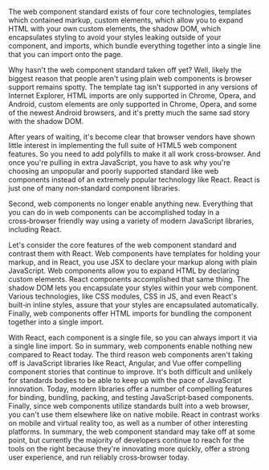 The web component standard exists of four core technologies, templates which contained markup, custom elements, which allow you to expand HTML with your own custom elements, the shadow DOM, which encapsulates styling to avoid your styles leaking outside of your component, and imports, which bundle everything together into a single line that you can import onto the page.

Why hasn't the web component standard taken off yet? Well, likely the biggest reason that people aren't using plain web components is browser support remains spotty. The template tag isn't supported in any versions of Internet Explorer, HTML imports are only supported in Chrome, Opera, and Android, custom elements are only supported in Chrome, Opera, and some of the newest Android browsers, and it's pretty much the same sad story with the shadow DOM.

After years of waiting, it's become clear that browser vendors have shown little interest in implementing the full suite of HTML5 web component features. So you need to add polyfills to make it all work cross‑browser. And once you're pulling in extra JavaScript, you have to ask why you're choosing an unpopular and poorly supported standard like web components instead of an extremely popular technology like React. React is just one of many non‑standard component libraries.

Second, web components no longer enable anything new. Everything that you can do in web components can be accomplished today in a cross‑browser friendly way using a variety of modern JavaScript libraries, including React.

Let's consider the core features of the web component standard and contrast them with React. Web components have templates for holding your markup, and in React, you use JSX to declare your markup along with plain JavaScript. Web components allow you to expand HTML by declaring custom elements. React components accomplished that same thing. The shadow DOM lets you encapsulate your styles within your web component. Various technologies, like CSS modules, CSS in JS, and even React's built‑in inline styles, assure that your styles are encapsulated automatically. Finally, web components offer HTML imports for bundling the component together into a single import.

With React, each component is a single file, so you can always import it via a single line import. So in summary, web components enable nothing new compared to React today. The third reason web components aren't taking off is JavaScript libraries like React, Angular, and Vue offer compelling component stories that continue to improve. It's both difficult and unlikely for standards bodies to be able to keep up with the pace of JavaScript innovation. Today, modern libraries offer a number of compelling features for binding, bundling, packing, and testing JavaScript‑based components. Finally, since web components utilize standards built into a web browser, you can't use them elsewhere like on native mobile. React in contrast works on mobile and virtual reality too, as well as a number of other interesting platforms. In summary, the web component standard may take off at some point, but currently the majority of developers continue to reach for the tools on the right because they're innovating more quickly, offer a strong user experience, and run reliably cross‑browser today.
